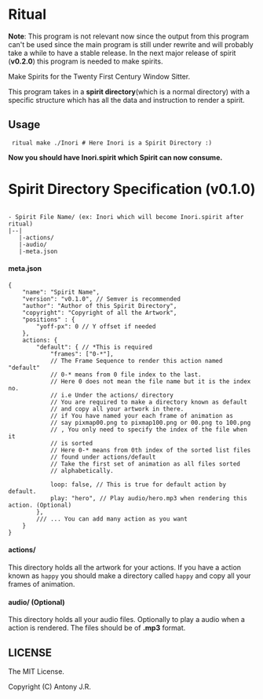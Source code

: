 # Ritual

**Note**: This program is not relevant now since the output from this program can't be used since the main
program is still under rewrite and will probably take a while to have a stable release. In the next major release
of spirit (**v0.2.0**) this program is needed to make spirits.

Make Spirits for the Twenty First Century Window Sitter.

This program takes in a **spirit directory**(which is a normal directory) with a specific structure
which has all the data and instruction to render a spirit.

## Usage 

```
 ritual make ./Inori # Here Inori is a Spirit Directory :)
```

**Now you should have Inori.spirit which Spirit can now consume.**

# Spirit Directory Specification (v0.1.0)

```

- Spirit File Name/ (ex: Inori which will become Inori.spirit after ritual)
|--|
   |-actions/
   |-audio/
   |-meta.json

```

#### meta.json

```
{
	"name": "Spirit Name",
	"version": "v0.1.0", // Semver is recommended
	"author": "Author of this Spirit Directory",
	"copyright": "Copyright of all the Artwork",
	"positions" : {
		"yoff-px": 0 // Y offset if needed
	},
	actions: {
		"default": { // *This is required
			"frames": ["0-*"],
			// The Frame Sequence to render this action named "default"
			// 0-* means from 0 file index to the last.
			// Here 0 does not mean the file name but it is the index no.
			// i.e Under the actions/ directory
			// You are required to make a directory known as default
			// and copy all your artwork in there.
			// if You have named your each frame of animation as 
			// say pixmap00.png to pixmap100.png or 00.png to 100.png
			// , You only need to specify the index of the file when it 
			// is sorted
			// Here 0-* means from 0th index of the sorted list files 
			// found under actions/default
			// Take the first set of animation as all files sorted 
			// alphabetically.

			loop: false, // This is true for default action by default.
			play: "hero", // Play audio/hero.mp3 when rendering this action. (Optional)
		},
		/// ... You can add many action as you want
	}
}
```

#### actions/

This directory holds all the artwork for your actions. If you have a action known as ```happy``` you should 
make a directory called ```happy``` and copy all your frames of animation.

#### audio/ (Optional)

This directory holds all your audio files. Optionally to play a audio when a action is rendered. The files should be of 
**.mp3** format.


## LICENSE

The MIT License.

Copyright (C) Antony J.R.

